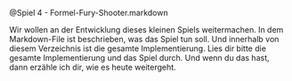 @Spiel 4 - Formel-Fury-Shooter.markdown 

Wir wollen an der Entwicklung dieses kleinen Spiels weitermachen. In dem Markdown-File ist beschrieben, was das Spiel tun soll. Und innerhalb von diesem Verzeichnis ist die gesamte Implementierung. Lies dir bitte die gesamte Implementierung und das Spiel durch. Und wenn du das hast, dann erzähle ich dir, wie es heute weitergeht.